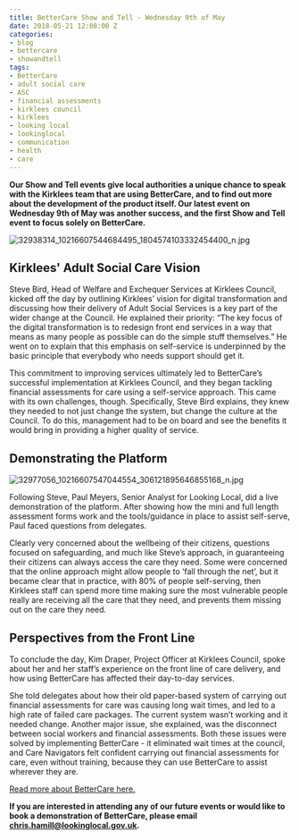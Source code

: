 ```yaml
---
title: BetterCare Show and Tell - Wednesday 9th of May
date: 2018-05-21 12:08:00 Z
categories:
- blog
- bettercare
- showandtell
tags:
- BetterCare
- adult social care
- ASC
- financial assessments
- kirklees council
- kirklees
- looking local
- lookinglocal
- communication
- health
- care
---
```


**Our Show and Tell events give local authorities a unique chance to speak with the Kirklees team that are using BetterCare, and to find out more about the development of the product itself. Our latest event on Wednesday 9th of May was another success, and the first Show and Tell event to focus solely on BetterCare.**

![32938314_10216607544684495_1804574103332454400_n.jpg](/uploads/32938314_10216607544684495_1804574103332454400_n.jpg)

## Kirklees' Adult Social Care Vision

Steve Bird, Head of Welfare and Exchequer Services at Kirklees Council, kicked off the day by outlining Kirklees’ vision for digital transformation and discussing how their delivery of Adult Social Services is a key part of the wider change at the Council. He explained their priority: “The key focus of the digital transformation is to redesign front end services in a way that means as many people as possible can do the simple stuff themselves.” He went on to explain that this emphasis on self-service is underpinned by the basic principle that everybody who needs support should get it.

This commitment to improving services ultimately led to BetterCare’s successful implementation at Kirklees Council, and they began tackling financial assessments for care using a self-service approach. This came with its own challenges, though. Specifically, Steve Bird explains, they knew they needed to not just change the system, but change the culture at the Council. To do this, management had to be on board and see the benefits it would bring in providing a higher quality of service.

## Demonstrating the Platform

![32977056_10216607547044554_306121895646855168_n.jpg](/uploads/32977056_10216607547044554_306121895646855168_n.jpg)

Following Steve, Paul Meyers, Senior Analyst for Looking Local, did a live demonstration of the platform. After showing how the mini and full length assessment forms work and the tools/guidance in place to assist self-serve, Paul faced questions from delegates.

Clearly very concerned about the wellbeing of their citizens, questions focused on safeguarding, and much like Steve’s approach, in guaranteeing their citizens can always access the care they need. Some were concerned that the online approach might allow people to ‘fall through the net’, but it became clear that in practice, with 80% of people self-serving, then Kirklees staff can spend more time making sure the most vulnerable people really are receiving all the care that they need, and prevents them missing out on the care they need.

## Perspectives from the Front Line

To conclude the day, Kim Draper, Project Officer at Kirklees Council, spoke about her and her staff’s experience on the front line of care delivery, and how using BetterCare has affected their day-to-day services.

She told delegates about how their old paper-based system of carrying out financial assessments for care was causing long wait times, and led to a high rate of failed care packages. The current system wasn’t working and it needed change. Another major issue, she explained, was the disconnect between social workers and financial assessments. Both these issues were solved by implementing BetterCare - it eliminated wait times at the council, and Care Navigators felt confident carrying out financial assessments for care, even without training, because they can use BetterCare to assist wherever they are.

[Read more about BetterCare here.](https://about.lookinglocal.gov.uk/solutions/bettercare/)

**If you are interested in attending any of our future events or would like to book a demonstration of BetterCare, please email chris.hamill@lookinglocal.gov.uk.**